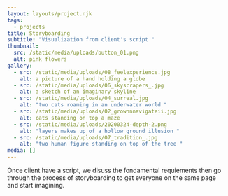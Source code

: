 ```yaml
---
layout: layouts/project.njk
tags:
  - projects
title: Storyboarding
subtitle: "Visualization from client's script "
thumbnail:
  src: /static/media/uploads/button_01.png
  alt: pink flowers
gallery:
  - src: /static/media/uploads/08_feelexperience.jpg
    alt: a picture of a hand holding a globe
  - src: /static/media/uploads/06_skyscrapers_.jpg
    alt: a sketch of an imaginary skyline
  - src: /static/media/uploads/04_surreal.jpg
    alt: "two cats roaming in an underwater world "
  - src: /static/media/uploads/02_grownnnavigateii.jpg
    alt: cats standing on top a maze
  - src: /static/media/uploads/20200324-depth-2.png
    alt: "layers makes up of a hollow ground illusion "
  - src: /static/media/uploads/07_tradition_.jpg
    alt: "two human figure standing on top of the tree "
media: []
---
```

Once client have a script, we disuss the fondamental requiements then go through the process of storyboarding to get everyone on the same page and start imagining.